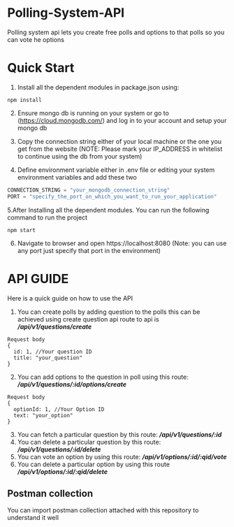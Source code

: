 # Polling-System-API
Polling system api lets you create free polls and options to that polls so you can vote he options

# Quick Start
1. Install all the dependent modules in package.json using:

```
npm install
```

2. Ensure mongo db is running on your system or go to (https://cloud.mongodb.com/) and log in to your account and setup your mongo db
3. Copy the connection string either of your local machine or the one you get from the website
(NOTE: Please mark your IP_ADDRESS in whitelist to continue using the db from your system)

4. Define environment variable either in .env file or editing your system environment variables and add these two

``` javascript
CONNECTION_STRING = "your_mongodb_connection_string"
PORT = "specify_the_port_on_which_you_want_to_run_your_application"
```

5.After Installing all the dependent modules. You can run the following command to run the project

```
npm start
```
6. Navigate to browser and open https://localhost:8080 (Note: you can use any port just specify that port in the environment)

# API GUIDE

Here is a quick guide on how to use the API

1. You can create polls by adding question to the polls this can be achieved using create question api route to api is ***/api/v1/questions/create***

```
Request body
{
  id: 1, //Your question ID
  title: "your_question"
}
```

2. You can add options to the question in poll using this route:  ***/api/v1/questions/:id/options/create***
```
Request body
{
  optionId: 1, //Your Option ID
  text: "your_option"
}
```
3. You can fetch a particular question by this route: ***/api/v1/questions/:id***
4. You can delete a particular question by this route: ***/api/v1/questions/:id/delete***
5. You can vote an option by using this route: ***/api/v1/options/:id/:qid/vote***
6. You can delete a particular option by using this route ***/api/v1/options/:id/:qid/delete***


## Postman collection 
You can import postman collection attached with this repository to understand it well
